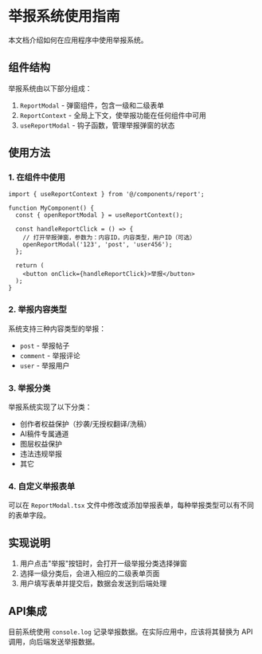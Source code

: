 # 举报系统使用指南

本文档介绍如何在应用程序中使用举报系统。

## 组件结构

举报系统由以下部分组成：

1. `ReportModal` - 弹窗组件，包含一级和二级表单
2. `ReportContext` - 全局上下文，使举报功能在任何组件中可用
3. `useReportModal` - 钩子函数，管理举报弹窗的状态

## 使用方法

### 1. 在组件中使用

```tsx
import { useReportContext } from '@/components/report';

function MyComponent() {
  const { openReportModal } = useReportContext();
  
  const handleReportClick = () => {
    // 打开举报弹窗，参数为：内容ID，内容类型，用户ID（可选）
    openReportModal('123', 'post', 'user456');
  };
  
  return (
    <button onClick={handleReportClick}>举报</button>
  );
}
```

### 2. 举报内容类型

系统支持三种内容类型的举报：
- `post` - 举报帖子
- `comment` - 举报评论
- `user` - 举报用户

### 3. 举报分类

举报系统实现了以下分类：
- 创作者权益保护（抄袭/无授权翻译/洗稿）
- AI稿件专属通道
- 图层权益保护
- 违法违规举报
- 其它

### 4. 自定义举报表单

可以在 `ReportModal.tsx` 文件中修改或添加举报表单，每种举报类型可以有不同的表单字段。

## 实现说明

1. 用户点击"举报"按钮时，会打开一级举报分类选择弹窗
2. 选择一级分类后，会进入相应的二级表单页面
3. 用户填写表单并提交后，数据会发送到后端处理

## API集成

目前系统使用 `console.log` 记录举报数据。在实际应用中，应该将其替换为 API 调用，向后端发送举报数据。 